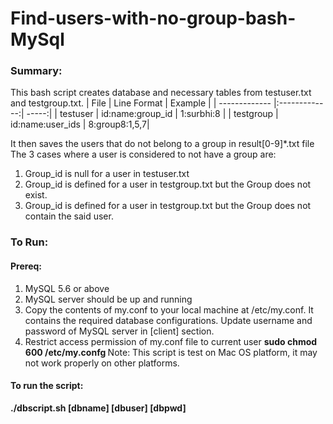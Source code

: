 # Find-users-with-no-group-bash-MySql
### Summary:
This bash script creates database and necessary tables from testuser.txt and testgroup.txt.
| File        | Line Format   | Example  |
| ------------- |:-------------:| -----:|
| testuser     | id:name:group_id | 1:surbhi:8 |
| testgroup     | id:name:user_ids      |  8:group8:1,5,7|

It then saves the users that do not belong to a group in result[0-9]\*.txt file
The 3 cases where a user is considered to not have a group are:
1. Group_id is null for a user in testuser.txt
2. Group_id is defined for a user in testgroup.txt but the Group does not exist.
3. Group_id is defined for a user in testgroup.txt but the Group does not contain the said user.

### To Run:
#### Prereq: 
1. MySQL 5.6 or above
2. MySQL server should be up and running
3. Copy the contents of my.conf to your local machine at /etc/my.conf. It contains the required database configurations.
   Update username and password of MySQL server in [client] section.
4. Restrict access permission of my.conf file to current user
   <b>sudo chmod 600 /etc/my.confg </b>
Note: This script is test on Mac OS platform, it may not work properly on other platforms.
#### To run the script:
<b>./dbscript.sh [dbname] [dbuser] [dbpwd] </b>

